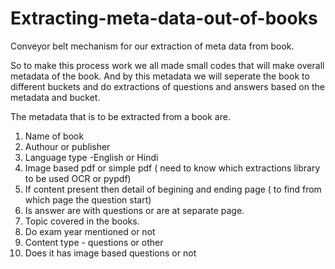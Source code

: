# Extracting-meta-data-out-of-books

Conveyor belt mechanism for our extraction of meta data from book.

So to make this process work we all  made small codes that will make overall metadata of the book. And by this metadata we will seperate the book to different buckets and do extractions of questions and answers based on the metadata and bucket.


The metadata that is to be extracted from a book are.
1. Name of book
2. Authour or publisher 
3. Language type -English or Hindi 
4. Image based pdf or simple pdf ( need to know which extractions library to be used OCR or pypdf)
5. If content present then detail of begining and ending page ( to find from which page the question start)
6. Is answer are with questions or are at separate page.
7. Topic covered in the books.
8. Do exam year mentioned or not 
9. Content type - questions or other 
10. Does it has image based questions or not
